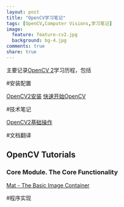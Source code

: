 ```yaml
---
layout: post
title: "OpenCV学习笔记"
tags: [OpenCV,Computer Visions,学习笔记]
image:
  feature: feature-cv2.jpg
  background: bg-4.jpg
comments: true
share: true
---
```

主要记录[OpenCV 2](http://opencv.org/)学习历程，包括

#安装配置

<div markdown="0">
<a href="http://oncemore2020.github.io/blog/opencv2install" class="btn btn-success">OpenCV2安装</a>
<a href="http://oncemore2020.github.io/blog/opencv2linux/" class="btn btn-success">快速开始OpenCV</a>
</div>

#技术笔记

<div markdown="0">
<a href="http://oncemore2020.github.io/blog/opencv2basic" class="btn btn-success">OpenCV2基础操作</a>
</div>

#文档翻译

## OpenCV Tutorials

### Core Module. The Core Functionality

<div markdown="0">
<a href="http://oncemore2020.github.io/blog/opencv2mat" class="btn btn-success">Mat - The Basic Image Container</a>
</div>

#程序实现


